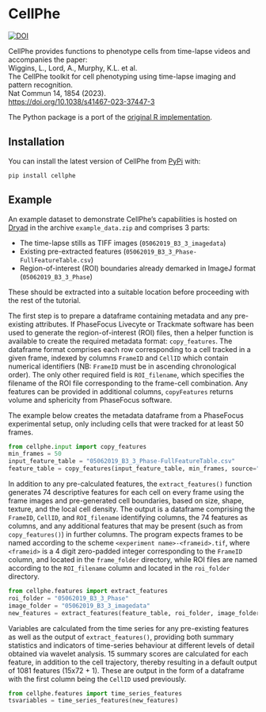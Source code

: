 # CellPhe

<!-- badges: start -->
<a href="https://zenodo.org/badge/latestdoi/449769672"><img src="https://zenodo.org/badge/449769672.svg" alt="DOI"></a>
<!-- badges: end -->

CellPhe provides functions to phenotype cells from time-lapse videos and accompanies the paper:\
Wiggins, L., Lord, A., Murphy, K.L. et al.\
The CellPhe toolkit for cell phenotyping using time-lapse imaging and pattern recognition.\
Nat Commun 14, 1854 (2023).\
https://doi.org/10.1038/s41467-023-37447-3

The Python package is a port of the [original R implementation](https://github.com/uoy-research/CellPhe).

## Installation

You can install the latest version of CellPhe from
[PyPi](https://pypi.org/project/cellphe/) with:

```
pip install cellphe
```

## Example

An example dataset to demonstrate CellPhe’s capabilities is hosted on [Dryad](https://doi.org/10.5061/dryad.4xgxd25f0) in the archive `example_data.zip` and comprises 3 parts:

-   The time-lapse stills as TIFF images (`05062019_B3_3_imagedata`)
-   Existing pre-extracted features
    (`05062019_B3_3_Phase-FullFeatureTable.csv`)
-   Region-of-interest (ROI) boundaries already demarked in ImageJ
    format (`05062019_B3_3_Phase`)

These should be extracted into a suitable location before proceeding
with the rest of the tutorial.

The first step is to prepare a dataframe containing metadata and any
pre-existing attributes. If PhaseFocus Livecyte or Trackmate software
has been used to generate the region-of-interest (ROI) files, then a
helper function is available to create the required metadata format:
`copy_features`. The dataframe format comprises each row corresponding to
a cell tracked in a given frame, indexed by columns `FrameID` and
`CellID` which contain numerical identifiers (NB: `FrameID` must be in
ascending chronological order). The only other required field is
`ROI_filename`, which specifies the filename of the ROI file
corresponding to the frame-cell combination. Any features can be
provided in additional columns, `copyFeatures` returns volume and
sphericity from PhaseFocus software.

The example below creates the metadata dataframe from a PhaseFocus
experimental setup, only including cells that were tracked for at least
50 frames.

``` python
from cellphe.input import copy_features
min_frames = 50
input_feature_table = "05062019_B3_3_Phase-FullFeatureTable.csv"
feature_table = copy_features(input_feature_table, min_frames, source="Phase")
```

In addition to any pre-calculated features, the `extract_features()`
function generates 74 descriptive features for each cell on every frame
using the frame images and pre-generated cell boundaries, based on size,
shape, texture, and the local cell density. The output is a dataframe
comprising the `FrameID`, `CellID`, and `ROI_filename` identifying
columns, the 74 features as columns, and any additional features that
may be present (such as from `copy_features()`) in further columns. The
program expects frames to be named according to the scheme
`<experiment name>-<frameid>.tif`, where `<frameid>` is a 4 digit
zero-padded integer corresponding to the `FrameID` column, and located
in the `frame_folder` directory, while ROI files are named according to
the `ROI_filename` column and located in the `roi_folder` directory.

``` python
from cellphe.features import extract_features
roi_folder = "05062019_B3_3_Phase"
image_folder = "05062019_B3_3_imagedata"
new_features = extract_features(feature_table, roi_folder, image_folder, framerate=0.0028)
```

Variables are calculated from the time series for any pre-existing
features as well as the output of `extract_features()`, providing both
summary statistics and indicators of time-series behaviour at different
levels of detail obtained via wavelet analysis. 15 summary scores are
calculated for each feature, in addition to the cell trajectory, thereby
resulting in a default output of 1081 features (15x72 + 1). These are
output in the form of a dataframe with the first column being the
`CellID` used previously.

``` python
from cellphe.features import time_series_features
tsvariables = time_series_features(new_features)
```
